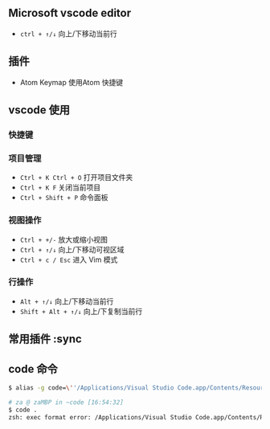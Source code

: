 ## Microsoft vscode editor
- `ctrl + ↑/↓` 向上/下移动当前行
## 插件
- Atom Keymap 使用Atom 快捷键
 
## vscode 使用
### 快捷键

### 项目管理
- `Ctrl + K Ctrl + O` 打开项目文件夹
- `Ctrl + K F` 关闭当前项目
- `Ctrl + Shift + P` 命令面板
### 视图操作

- `Ctrl + +/-` 放大或缩小视图
- `Ctrl + ↑/↓` 向上/下移动可视区域
- `Ctrl + c / Esc` 进入 Vim 模式
### 行操作

- `Alt + ↑/↓` 向上/下移动当前行
- `Shift + Alt + ↑/↓` 向上/下复制当前行

## 常用插件 :sync

## code 命令
```sh
$ alias -g code=\''/Applications/Visual Studio Code.app/Contents/Resources/app/bin/code'\'

# za @ zaMBP in ~code [16:54:32]
$ code .
zsh: exec format error: /Applications/Visual Studio Code.app/Contents/Resources/app/bin/code
```
